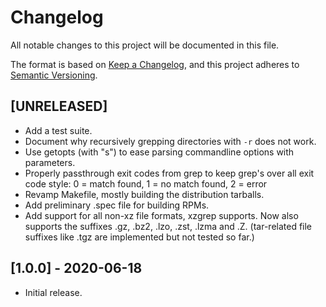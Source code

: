 # Changelog

All notable changes to this project will be documented in this file.

The format is based on
[Keep a Changelog](https://keepachangelog.com/en/1.0.0/), and this
project adheres to
[Semantic Versioning](https://semver.org/spec/v2.0.0.html).

## [UNRELEASED]

* Add a test suite.
* Document why recursively grepping directories with `-r` does not
  work.
* Use getopts (with "s") to ease parsing commandline options with
  parameters.
* Properly passthrough exit codes from grep to keep grep's over all
  exit code style: 0 = match found, 1 = no match found, 2 = error
* Revamp Makefile, mostly building the distribution tarballs.
* Add preliminary .spec file for building RPMs.
* Add support for all non-xz file formats, xzgrep supports. Now also
  supports the suffixes .gz, .bz2, .lzo, .zst, .lzma and .Z.
  (tar-related file suffixes like .tgz are implemented but not tested
  so far.)

## [1.0.0] - 2020-06-18

* Initial release.
